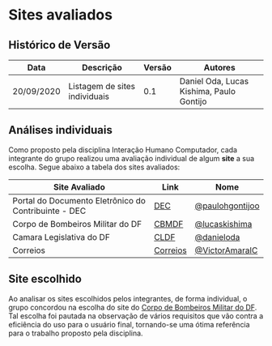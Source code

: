 # Sites avaliados

## Histórico de Versão 
| Data | Descrição | Versão | Autores |
| -------- | -------- | -------- | -------- |
| 20/09/2020 | Listagem de sites individuais | 0.1 | Daniel Oda, Lucas Kishima, Paulo Gontijo |

## Análises individuais
Como proposto pela disciplina Interação Humano Computador, cada integrante do grupo realizou uma avaliação individual de algum **site** a sua escolha. Segue abaixo a tabela dos sites avaliados:

|Site Avaliado | Link |Nome |
|----------------|-------|-------------|
| Portal do Documento Eletrônico do Contribuinte - DEC |[DEC](dec.fazenda.df.gov.br/) |[@paulohgontijoo](https://github.com/paulohgontijoo)|
| Corpo de Bombeiros Militar do DF | [CBMDF](https://www.cbm.df.gov.br/)|[@lucaskishima](https://github.com/lucaskishima)  |
| Camara Legislativa do DF | [CLDF](https://www.cl.df.gov.br/) |[@danieloda](https://github.com/danieloda)|
| Correios | [Correios](correios.com.br/) | [@VictorAmaralC](https://github.com/VictorAmaralC) |



## Site escolhido
Ao analisar os sites escolhidos pelos integrantes, de forma individual, o grupo concordou na escolha do site do [Corpo de Bombeiros Militar do DF](https://www.cbm.df.gov.br/). Tal escolha foi pautada na observação de vários requisitos que vão contra a eficiência do uso para o usuário final, tornando-se uma ótima referência para o trabalho proposto pela disciplina. 
